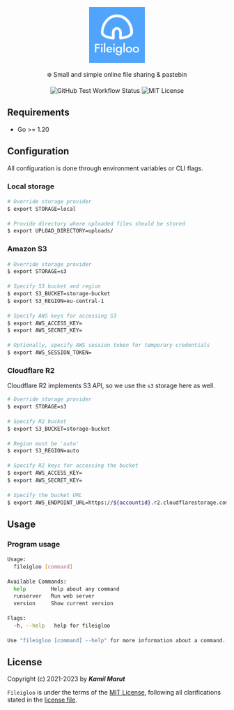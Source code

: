 <p align="center">
    <img src="public/logo.svg" width="128">
    <p align="center">❄️ Small and simple online file sharing & pastebin</p>
    <p align="center">
      <img alt="GitHub Test Workflow Status" src="https://img.shields.io/github/actions/workflow/status/exler/fileigloo/test.yml?branch=main">
      <img alt="MIT License" src="https://img.shields.io/github/license/exler/fileigloo?color=lightblue">
    </p>
</p>

## Requirements

* Go >= 1.20

## Configuration

All configuration is done through environment variables or CLI flags.

### Local storage

```bash
# Override storage provider
$ export STORAGE=local

# Provide directory where uploaded files should be stored
$ export UPLOAD_DIRECTORY=uploads/
```

### Amazon S3

```bash
# Override storage provider
$ export STORAGE=s3

# Specify S3 bucket and region
$ export S3_BUCKET=storage-bucket
$ export S3_REGION=eu-central-1

# Specify AWS keys for accessing S3
$ export AWS_ACCESS_KEY=
$ export AWS_SECRET_KEY=

# Optionally, specify AWS session token for temporary credentials
$ export AWS_SESSION_TOKEN=
```

### Cloudflare R2

Cloudflare R2 implements S3 API, so we use the `s3` storage here as well.

```bash
# Override storage provider
$ export STORAGE=s3

# Specify R2 bucket
$ export S3_BUCKET=storage-bucket

# Region must be 'auto'
$ export S3_REGION=auto

# Specify R2 keys for accessing the bucket
$ export AWS_ACCESS_KEY=
$ export AWS_SECRET_KEY=

# Specify the bucket URL
$ export AWS_ENDPOINT_URL=https://${accountid}.r2.cloudflarestorage.com
```

## Usage

### Program usage

```bash
Usage:
  fileigloo [command]

Available Commands:
  help        Help about any command
  runserver   Run web server
  version     Show current version

Flags:
  -h, --help   help for fileigloo

Use "fileigloo [command] --help" for more information about a command.
```

## License

Copyright (c) 2021-2023 by ***Kamil Marut***

`Fileigloo` is under the terms of the [MIT License](https://www.tldrlegal.com/l/mit), following all clarifications stated in the [license file](LICENSE).
